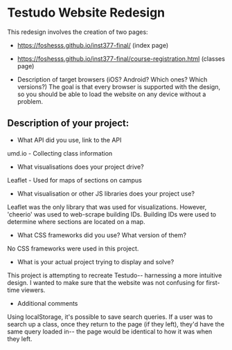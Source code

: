 # Testudo Website Redesign
This redesign involves the creation of two pages:
- https://foshesss.github.io/inst377-final/ (index page)
- https://foshesss.github.io/inst377-final/course-registration.html (classes page)

- Description of target browsers (iOS? Android? Which ones? Which versions?)
The goal is that every browser is supported with the design, so you should be able to load
the website on any device without a problem.

## Description of your project:

- What API did you use, link to the API

umd.io - Collecting class information

- What visualisations does your project drive?

Leaflet - Used for maps of sections on campus

- What visualisation or other JS libraries does your project use?

Leaflet was the only library that was used for visualizations. However, 'cheerio' was used to web-scrape building IDs. Building IDs were used to determine where sections are located on a map.

- What CSS frameworks did you use? What version of them?

No CSS frameworks were used in this project.

- What is your actual project trying to display and solve?

This project is attempting to recreate Testudo-- harnessing a more intuitive design. I wanted to make sure that the website was not confusing for first-time viewers.

- Additional comments

Using localStorage, it's possible to save search queries. If a user was to search up a class, once they return to the page (if they left), they'd have the same query loaded in-- the page would be identical to how it was when they left.

